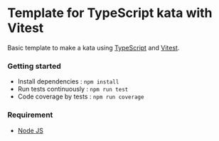 # Template for TypeScript kata with Vitest

Basic template to make a kata using [TypeScript](https://www.typescriptlang.org/) and [Vitest](https://vitest.dev/).

### Getting started
- Install dependencies : `npm install`
- Run tests continuously : `npm run test`
- Code coverage by tests : `npm run coverage`

### Requirement
- [Node JS](https://nodejs.org/)
